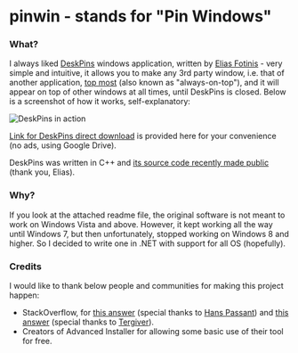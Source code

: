 # pinwin - stands for "Pin Windows"
### What?
I always liked [DeskPins](http://efotinis.neocities.org/deskpins/index.html) windows application, written by [Elias Fotinis](http://efotinis.neocities.org/about.html) - very simple and intuitive, it allows you to make any 3rd party window, i.e. that of another application, [top most](https://msdn.microsoft.com/en-us/library/system.windows.window.topmost%28v=vs.110%29.aspx) (also known as "always-on-top"), and it will appear on top of other windows at all times, until DeskPins is closed. Below is a screenshot of how it works, self-explanatory:

![DeskPins in action](http://i.imgur.com/Y65spks.png)

[Link for DeskPins direct download](https://drive.google.com/file/d/0BzOSyp06l5JwMVNXYkFMQXNMUTQ/view?usp=sharing) is provided here for your convenience (no ads, using Google Drive).

DeskPins was written in C++ and [its source code recently made public](https://bitbucket.org/efotinis/deskpins) (thank you, Elias).

### Why?
If you look at the attached readme file, the original software is not meant to work on Windows Vista and above. However, it kept working all the way until Windows 7, but then unfortunately, stopped working on Windows 8 and higher.
So I decided to write one in .NET with support for all OS (hopefully).

### Credits

I would like to thank below people and communities for making this project happen:
- StackOverflow, for [this answer](http://stackoverflow.com/questions/17897646/gma-useractivitymonitor-setwindowshookex-error-126) (special thanks to [Hans Passant](http://stackoverflow.com/users/17034/hans-passant)) and [this answer](http://stackoverflow.com/questions/4604023/unable-to-read-another-applications-caption) (special thanks to [Tergiver](http://stackoverflow.com/users/351385/tergiver)).
- Creators of Advanced Installer for allowing some basic use of their tool for free.
